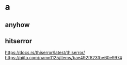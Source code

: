 # a

## anyhow

## hitserror

https://docs.rs/thiserror/latest/thiserror/
https://qiita.com/namn1125/items/bae492f823fbe60e9974

